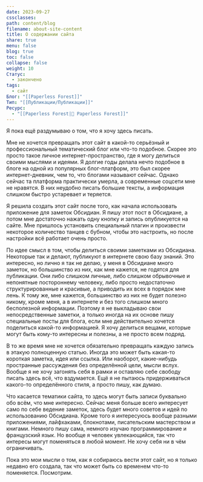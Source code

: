 ```yaml
---
date: 2023-09-27
cssclasses: 
path: content/blog
filename: about-site-content
title: О содержании сайта
share: true
menu: false
blog: true
toc: false
collapse: false
weight: 10
Статус:
  - закончено
tags:
  - сайт
Блог: "[[Paperless Forest]]"
Тип: "[[Публикации/Публикации]]"
Ресурс:
  - "[[Paperless Forest|🌱 Paperless Forest]]"
---
```



Я пока ещё раздумываю о том, что я хочу здесь писать.

Мне не хочется превращать этот сайт в какой-то серьёзный и профессиональный тематический блог или что-то подобное. Скорее это просто такое личное интернет-пространство, где я могу делиться своими мыслями и идеями. Я долгие годы делала нечто подобное в блоге на одной из популярных блог-платформ, это был скорее интернет-дневник, чем то, что блогами называют сейчас. Однако сейчас та платформа практически умерла, а современные соцсети мне не нравятся. В них неудобно писать большие тексты, а информация слишком быстро устаревает и теряется.

Я решила создать этот сайт после того, как начала использовать приложение для заметок Обсидиан. Я пишу этот пост в Обсидиане, а потом мне достаточно нажать одну кнопку и запись опубликуется на сайте. Мне пришлось установить специальный плагин и произвести некоторое количество танцев с бубном, чтобы это настроить, но после настройки всё работает очень просто. 

По идее смысл в том, чтобы делиться своими заметками из Обсидиана. Некоторые так и делают, публикуют в интернете свою базу знаний. Это интересно, но лично я так не делаю, у меня в Обсидиане много заметок, но большинство из них, как мне кажется, не годятся для публикации. Они либо слишком личные, либо слишком обрывочные и непонятные постороннему человеку, либо просто недостаточно структурированные и красивые, а приводить их всех в порядок мне лень. К тому же, мне кажется, большинство из них не будет полезно никому, кроме меня, а в интернете и без того слишком много бесполезной информации. Поэтому я не выкладываю свои непосредственные заметки, а только иногда на их основе пишу специальные посты для блога, если мне действительно хочется поделиться какой-то информацией. Я хочу делиться вещами, которые могут быть кому-то интересны и полезны, а не просто всем подряд.

В то же время мне не хочется обязательно превращать каждую запись в этакую полноценную статью. Иногда это может быть какая-то короткая заметка, идея или ссылка. Или наоборот, какие-нибудь пространные рассуждения без определённой цели, мысли вслух.  Вообще я не хочу загонять себя в рамки и оставляю себе свободу писать здесь всё, что вздумается. Ещё я не пытаюсь придерживаться какого-то определённого стиля, а просто пишу, как думаю.

Что касается тематики сайта, то здесь могут быть записи буквально обо всём, что мне интересно. Сейчас меня больше всего интересует само по себе ведение заметок, здесь будет много советов и идей по использованию Обсидиана. Кроме того я интересуюсь вообще разными приложениями, лайфхаками, блокнотами, писательским мастерством и книгами. Немного пишу сама, немного изучаю программирование и французский язык. Но вообще я человек увлекающийся, так что интересы могут поменяться в любой момент. Не хочу себя ни в чём ограничивать.

Пока это мои мысли о том, как я собираюсь вести этот сайт, но я только недавно его создала, так что может быть со временем что-то поменяется. Посмотрим.